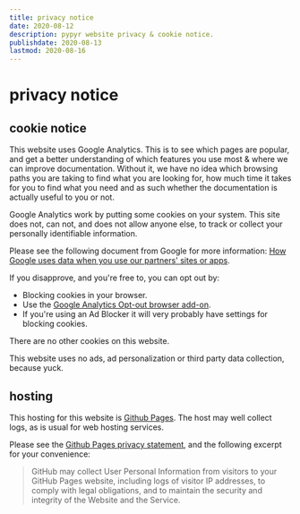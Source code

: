 ```yaml
---
title: privacy notice
date: 2020-08-12
description: pypyr website privacy & cookie notice.
publishdate: 2020-08-13
lastmod: 2020-08-16
---
```

# privacy notice
## cookie notice
This website uses Google Analytics. This is to see which pages are popular, and 
get a better understanding of which features you use most & where we can improve 
documentation. Without it, we have no idea which browsing paths you are taking to 
find what you are looking for, how much time it takes for you to find what you 
need and as such whether the documentation is actually useful to you or not.

Google Analytics work by putting some cookies on your system. This site does 
not, can not, and does not allow anyone else, to track or collect your 
personally identifiable information.

Please see the following document from Google for more information: 
[How Google uses data when you use our partners' sites or apps](https://www.google.com/policies/privacy/partners/).

If you disapprove, and you're free to, you can opt out by:

- Blocking cookies in your browser.
- Use the [Google Analytics Opt-out browser add-on](https://tools.google.com/dlpage/gaoptout).
- If you're using an Ad Blocker it will very probably have settings for blocking
   cookies.

There are no other cookies on this website.

This website uses no ads, ad personalization or third party data collection, 
because yuck.

## hosting
This hosting for this website is [Github Pages](https://pages.github.com). The 
host may well collect logs, as is usual for web hosting services.

Please see the [Github Pages privacy statement](https://docs.github.com/en/github/site-policy/github-privacy-statement#github-pages), and the following excerpt for your 
convenience:

> GitHub may collect User Personal Information from visitors to your GitHub Pages website, including logs of visitor IP addresses, to comply with legal obligations, and to maintain the security and integrity of the Website and the Service.